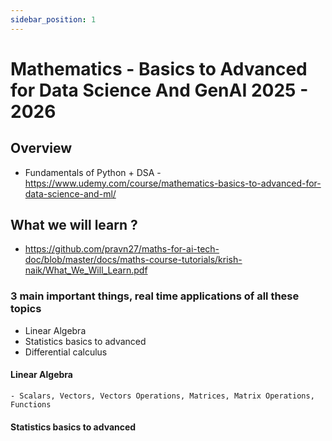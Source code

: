 ```yaml
---
sidebar_position: 1
---
```


# Mathematics - Basics to Advanced for Data Science And GenAI 2025 - 2026

## Overview

- Fundamentals of Python + DSA - https://www.udemy.com/course/mathematics-basics-to-advanced-for-data-science-and-ml/

## What we will learn ?

- https://github.com/pravn27/maths-for-ai-tech-doc/blob/master/docs/maths-course-tutorials/krish-naik/What_We_Will_Learn.pdf

### 3 main important things, real time applications of all these topics

- Linear Algebra
- Statistics basics to advanced
- Differential calculus

#### Linear Algebra

    - Scalars, Vectors, Vectors Operations, Matrices, Matrix Operations, Functions

#### Statistics basics to advanced
